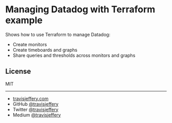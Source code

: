 # Managing Datadog with Terraform example

Shows how to use Terraform to manage Datadog:

- Create monitors
- Create timeboards and graphs
- Share queries and thresholds across monitors and graphs

## License

MIT

--- 

- [travisjeffery.com](http://travisjeffery.com)
- GitHub [@travisjeffery](https://github.com/travisjeffery)
- Twitter [@travisjeffery](https://twitter.com/travisjeffery)
- Medium [@travisjeffery](https://medium.com/@travisjeffery)

